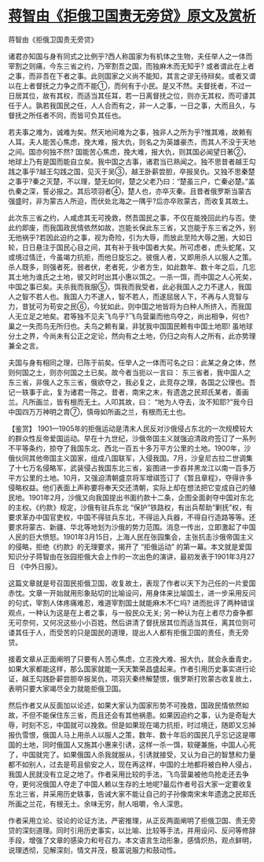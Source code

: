 # [蒋智由《拒俄卫国责无旁贷》原文及赏析](https://www.vrrw.net/wx/10218.html)

蒋智由《拒俄卫国责无旁贷》

诸君亦知国与身有同式之比例乎?西人称国家为有机体之生物，夫任举人之一体而宰割之则痛，今东三省之约，乃宰割吾之国，而独麻木而无知乎? 或者谓此在上者之事，而非吾在下者之事。此则国家之义尚不能知，其言之谬无待辩矣。或者又谓以在上者督抚之力争之而不能①，而何有于小民。是又不然。夫督抚者，不过一日居其位，故有其权，而适当其任耳，若一日离督抚之位，则亦无其权，而可诿其任于人。孰若我国民之任，人人合而有之，非一人之事，一日之事，大而且久，与督抚之所任者不同，而皆可负其任也。

若夫事之难为，诚难为矣。然天地间难为之事，独非人之所为乎?惟其难，故赖有人耳。夫人能苦心焦虑，挽大难，报大仇，则名之为英雄豪杰，而其人不没于天地之间。国亦何独不然? 国能苦心焦虑，挽大难，报大仇，则其国必闻望日著②，地球上乃有是国而能自立矣。我中国之古事，诸君当已熟闻之。独不思昔者越王勾践之事乎?越王勾践之国，见灭于吴③，越王卧薪尝胆，卒报吴仇。又独不思秦楚之事乎?秦之灭楚，不以理，楚无如何，楚之父老乃曰：“楚虽三户，亡秦必楚。”盖仇秦之深，誓必报之。其后项羽者④，楚人也，亦卒灭秦。且昔者俄罗斯当蒙古强盛时，非为蒙古人所迫，而伏处北海之一隅乎?后亦卒败蒙古，而收复其故土。

此次东三省之约，人咸虑其无可挽救，然吾国民之事，不仅在能挽回此约与否。使此约即废，而我国政民情依然如故，岂能长保此东三省，又岂能于东三省之外，别无他祸乎?若因此迫约之事，视为奇险，引为大辱，而放此至险大辱之圈，大如日轮，日日悬注于国民心目之间，其有补于我中国者大矣。所可虑者，虎头蛇尾，又或境过情迁，今虽竭力抗拒，而他日旋忘之。彼俄人者，又即用杀人以服人之策。杀人既多，则强者死，弱者伏，老者死，少者方生，如此数年、数十年之后，几忘其土地为谁氏之土地，彼又时时出其小惠以饵之。一杀一饵，而中国之人心死矣，中国之事已矣。夫杀我而我服⑤，饵我而我受者，此必我国人之力不逮人，我国人之智不若人也。我国人力不逮人，智不若人，而遂屈居人下，不再与人竞智与力，昔犹可为苟安之民⑥，今犹如此，则中国之地皆将为白种人所挤入，而我国人无立足之地矣。君等独不见夫飞鸟乎?飞鸟营巢而他鸟夺之，尚出相争，何也?巢之一失而鸟无所归也。夫鸟之赖有巢，非犹我中国国民赖有中国土地耶! 虽地球分土之界，今尚未有公正之定论，然向有之土地，仍归之向有人之所有，此亦势理兼全之言。

夫国与身有相同之理，已陈于前矣。任举人之一体而可名之曰：此某之身之体，然则何国之土，则亦何国之土已矣。故今者当扼以一言曰： 东三省者，我中国人之东三省，非俄人之东三省，俄欲夺之，我必复之，此竞存之理，各国之公理也。吾记一轶事于此，复为诸君一陈之。昔者，南宋之末，有遗逸之民郑氏某者，善画兰。凡所画兰，皆有根而无土。人叩其故，曰： “地为人夺去，汝不知耶?”我今日中国四万万神明之胄⑦，慎毋如所画之兰，有根而无土也。



【鉴赏】 1901—1905年的拒俄运动是清末人民反对沙俄侵占东北的一次规模较大的群众性反帝爱国运动。早在十九世纪，沙俄帝国主义就强迫清政府签订了一系列不平等条约，掠夺了我国东北、西北一百五十多万平方公里的土地。1900年，沙俄伙同其他帝国主义国家，组成八国联军，入侵我国。7月，沙皇尼古拉二世调集了十七万名侵略军，武装侵占我国东北三省，妄图进一步吞并黑龙江以南一百多万平方公里的土地。10月，又强迫清朝盛京将军增祺签订了《暂且章程》，夺得许多侵略权益。他们表面上声称要将奉天交还清朝，实际上却在想法把它变成自己的殖民地。1901年2月，沙俄又向我国提出书面约款十二条，企图全面剥夺中国对东北的主权。《约款》规定，沙俄有驻兵东北 “保护”铁路权，有出兵帮助“剿抚”权，有要求革办中国官吏权，中国不得驻兵东北，不得运入兵器，不得自行造路等等。还要求将蒙古、新疆、华北等地划为沙俄的势力范围。消息一传出，立即激起了中国人民的巨大愤怒。1901年3月15日，上海人民在张园集会，主张抗击沙俄帝国主义的侵略，拒绝《约款》的无理要求，揭开了 “拒俄运动” 的第一幕。本文就是爱国知识分子蒋智由在张园拒俄大会上作的一次出色的演讲，最初发表于1901年3月27日 《中外日报》。

这篇文章就是号召国民拒俄卫国，收复故土，表现了作者以天下为己任的一片爱国赤忱。文章一开始就用形象贴切的比喻设问，用身体来比喻国土，进一步采用反问的句式，宰割人体疼痛难忍，难道宰割国土就能麻木不仁吗? 进而批评了两种错误观点，一种认为这是在上者之事，与一般民众无关; 另一种认为在上者尽力奋争都无可奈何，又何况这些小小百姓。然后讲清了督抚居其位而适当其任，离其位则可诿其任于人，而受苦的只是国民的道理，提出人人都有拒俄卫国的责任，责无旁贷。

接着文章从正面阐明了只要有人苦心焦虑，立志挽大难、报大仇，就会永垂青史，如果大家都能这样，那么国家就能一天天繁荣昌盛起来。作者引用历史事实进行论证，越王勾践卧薪尝胆卒报吴仇，项羽灭秦终解楚恨，俄罗斯打败蒙古收复故土，表明只要大家竭尽全力就能拒俄卫国。

然后作者又从反面加以论述，如果大家认为国家形势不可挽救，国政民情依然如故，不但不能保住东三省，而且还会有其他祸患。如果因迫约之事，认为是奇耻大辱，时刻不忘，中国就可以挽救。但是如果现在竭力抗拒，时过境迁，随即又忘掉报仇雪恨，俄国人马上用杀人以服人之策，数年、数十年后的国民几乎忘记这是哪国的土地，同时俄国人又施其小惠来引诱，这样一杀一饵，软硬兼施，中国人心死了，中国就完了。如果俄国人杀我就服从，引诱就接受，又认为自己的智慧和力量都不如别人，过去是苟且偷安之人，现在再这样，中国的土地都将被白种人侵占，我国人民就没有立足之地了。作者采用比较的手法，飞鸟营巢被他鸟抢走还去争夺，更何况俄国人夺走了中国人赖以生存的土地呢?最后作者号召大家一定要收复东北三省，并采用历史轶事，告诫大家不能让自己的子孙像南宋末年遗逸之民郑氏所画之兰花，有根无土。余味无穷，耐人咀嚼，令人深思。

作者采用立论、驳论的论证方法，严密推理，从正反两面阐明了拒俄卫国、责无旁贷的深刻道理。同时引用历史事实，以比喻、比较等手法，并用设问、反问等修辞手段，增强了文章的感染力和号召力。本文语言生动形象，感情炽热，观点鲜明，说理透彻，见解深刻，情文并茂，极富说服力和鼓动性。

